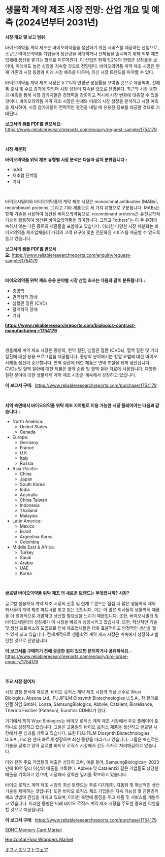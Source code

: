 <p><h1>생물학 계약 제조 시장 전망: 산업 개요 및 예측 (2024년부터 2031년)</h1></p><p><strong>시장 개요 및 보고 범위</strong></p>
<p><p>바이오의약품 계약 제조는 바이오의약품을 생산하기 위한 서비스를 제공하는 산업으로, 소규모 바이오의약품 기업들이 생산량을 확대하거나 신제품을 출시하기 위해 외부 제조업체에 생산을 맡기는 형태로 이루어진다. 이 산업은 현재 5.2%의 연평균 성장률을 보이며, 미래에도 높은 성장을 지속할 것으로 전망된다. 바이오의약품 계약 제조 시장은 현재 기존의 시장 동향과 미래 시장 예측을 다루며, 최신 시장 트렌드를 파악할 수 있다.</p><p>바이오의약품 계약 제조 시장은 5.2%의 연평균 성장률을 보여줄 것으로 예상되며, 신제품 출시 및 수요 증가에 힘입어 시장 성장이 지속될 것으로 전망된다. 최근의 시장 동향과 예측을 통해 시장 참가자들은 경쟁력을 강화하고 적시에 시장 변화에 대응할 수 있을 것이다. 바이오의약품 계약 제조 시장은 현재와 미래의 시장 성장을 분석하고 시장 예측을 제시하여, 시장 참가자들이 전략적인 결정을 내릴 때 유용한 정보를 제공할 것으로 기대된다.</p></p>
<p><strong>보고서의 샘플 PDF를 받으세요:</strong> <a href="https://www.reliableresearchreports.com/enquiry/request-sample/1754179">https://www.reliableresearchreports.com/enquiry/request-sample/1754179</a></p>
<p>&nbsp;</p>
<p><strong>시장 세분화</strong></p>
<p><strong>바이오의약품 위탁 제조 유형별 시장 분석은 다음과 같이 분류됩니다.:</strong></p>
<p><ul><li>mAB</li><li>재조합 단백질</li><li>기타</li></ul></p>
<p>&nbsp;</p>
<p><p>바이오시밀러와 바이오의약품의 계약 제조 시장은 monoclonal antibodies (MABs), recombinant proteins, 그리고 기타 제품으로 세 가지 유형으로 구분됩니다. MABs는 항체 기술을 사용하여 생산된 바이오의약품으로, recombinant proteins은 유전공학적 기술을 활용하여 생산된 바이오의약품을 의미합니다. 그리고 "others"는 이 두 유형에 속하지 않는 다른 종류의 제품들을 포함하고 있습니다. 이러한 다양한 시장 세분화는 바이오의약품 제조업체들이 가각의 고객 요구에 맞춘 전문화된 서비스를 제공할 수 있도록 돕고 있습니다.</p></p>
<p><strong>보고서의 샘플 PDF를 받으세요:</strong>&nbsp;<a href="https://www.reliableresearchreports.com/enquiry/request-sample/1754179">https://www.reliableresearchreports.com/enquiry/request-sample/1754179</a></p>
<p>&nbsp;</p>
<p><strong> 바이오의약품 위탁 제조 응용 분야별 시장 산업 조사는 다음과 같이 분류됩니다.:</strong></p>
<p><ul><li>종양학</li><li>면역학적 장애</li><li>심혈관 질환 (CVD)</li><li>혈액학적 장애</li><li>기타</li></ul></p>
<p><strong><a href="https://www.reliableresearchreports.com/biologics-contract-manufacturing-r1754179">https://www.reliableresearchreports.com/biologics-contract-manufacturing-r1754179</a></strong></p>
<p>&nbsp;</p>
<p><p>생물제제 계약 제조 시장은 종양학, 면역 질환, 심혈관 질환 (CVDs), 혈액 질환 및 기타 질환에 대한 응용 프로그램을 제공합니다. 종양학 분야에서는 항암 요법에 대한 바이오 시제품 생산이 중요합니다. 면역 질환에 대한 제품은 면역 조절을 위해 생산됩니다. CVDs 및 혈액 질환에 대한 제품은 혈액 순환 및 혈액 질환 치료에 사용됩니다. 다양한 질환 분야에 대한 생물제제 계약 제조 시장은 계속해서 성장하고 있습니다.</p></p>
<p><strong>이 보고서 구매:</strong>&nbsp; <a href="https://www.reliableresearchreports.com/purchase/1754179">https://www.reliableresearchreports.com/purchase/1754179</a></p>
<p>&nbsp;</p>
<p><strong>지역 측면에서 바이오의약품 위탁 제조 지역별로 이용 가능한 시장 플레이어는 다음과 같습니다.:</strong></p>
<p><ul>
    <li>
        North America:
        <ul>
            <li>United States</li>
            <li>Canada</li>
        </ul>
    </li>
    <li>
        Europe:
        <ul>
            <li>Germany</li>
            <li>France</li>
            <li>U.K.</li>
            <li>Italy</li>
            <li>Russia</li>
        </ul>
    </li>
    <li>
        Asia-Pacific:
        <ul>
            <li>China</li>
            <li>Japan</li>
            <li>South Korea</li>
            <li>India</li>
            <li>Australia</li>
            <li>China Taiwan</li>
            <li>Indonesia</li>
            <li>Thailand</li>
            <li>Malaysia</li>
        </ul>
    </li>
    <li>
        Latin America:
        <ul>
            <li>Mexico</li>
            <li>Brazil</li>
            <li>Argentina Korea</li>
            <li>Colombia</li>
        </ul>
    </li>
    <li>
        Middle East & Africa:
        <ul>
            <li>Turkey</li>
            <li>Saudi</li>
            <li>Arabia</li>
            <li>UAE</li>
            <li>Korea</li>
        </ul>
    </li>
    </ul></p>
<p>&nbsp;</p>
<p><strong>글로벌 바이오의약품 위탁 제조 의 새로운 트렌드는 무엇입니까? 시장?</strong></p>
<p><p>글로벌 생물학적 계약 제조 시장의 신흥 및 현재 트렌드는 점점 더 많은 생물학적 제약 회사들이 계약 제조 파트너를 찾고 있는 것입니다. 이는 더 많은 회사들이 생물학적 제품을 더 효과적으로 개발하고 생산할 필요성을 느끼기 때문입니다. 또한, 바이오시밀러 및 바이오시밀러의 성장세가 이 시장을 빠르게 성장시키고 있습니다. 또한, 혁신적인 기술 및 생산 프로세스의 도입으로 인해 제조업체들은 더욱 효율적이고 안정적인 생산을 할 수 있게 되고 있습니다. 전세계적으로 생물학적 계약 제조 시장은 계속해서 성장하고 발전할 것으로 전망됩니다.</p></p>
<p><strong>이 보고서를 구매하기 전에 궁금한 점이 있으면 문의하거나 공유하세요.</strong>- <a href="https://www.reliableresearchreports.com/enquiry/pre-order-enquiry/1754179">https://www.reliableresearchreports.com/enquiry/pre-order-enquiry/1754179</a></p>
<p>&nbsp;</p>
<p><strong>주요 시장 참여자</strong></p>
<p><p>시장 경쟁 분석에 따르면, 바이오 로직스 계약 제조 시장의 핵심 선수로 Wuxi Biologics, Abzena Ltd., FUJIFILM Diosynth Biotechnologies U.S.A., 장 칠레르 인겔 하임 GmbH, Lonza, SamsungBiologics, Abbvie, Catalent, Bioreliance, Thermo Fischer (Patheon), Eurofins CDMO가 있다. </p><p>거기에서 특히 Wuxi Biologics는 바이오 로직스 계약 제조 시장에서 주요 플레이어 중 하나로 성장하고 있습니다. 그들은 고품질의 바이오 로직스 제품을 생산하고 글로벌 시장에서 큰 성과를 거두고 있습니다. 또한 FUJIFILM Diosynth Biotechnologies U.S.A., Inc.은 현재 빠르게 성장하며 최신 동향을 따라가고 있습니다. 그들은 혁신적인 기술을 갖추고 있어 글로벌 바이오 로직스 시장에서 선두 주자로 자리매김하고 있습니다.</p><p>이와 같은 주요 기업들의 매출은 상당히 크며, 예를 들어, SamsungBiologics는 2020년에 10억 달러 이상의 매출을 기록했다. Abbvie 및 Catalent와 같은 기업들도 상당한 매출을 기록하고 있으며, 시장에서 강력한 입지를 확보하고 있습니다.</p><p>바이오 로직스 계약 제조 시장의 최신 트렌드는 주로 디지털화, 자동화 및 혁신적인 생산 기술을 채택하는 것입니다. 또한 바이오 로직스 제조 기업들은 지속 가능성 및 친환경적 제조 방법에 관심을 가지고 있으며, 이러한 측면에 중점을 두고 제품 및 서비스를 개발하고 있습니다. 이러한 동향은 미래 바이오 로직스 계약 제조 시장을 주도할 중요한 역할을 할 것으로 예상됩니다.</p></p>
<p><strong>이 보고서 구매:</strong>&nbsp;&nbsp;<a href="https://www.reliableresearchreports.com/purchase/1754179">https://www.reliableresearchreports.com/purchase/1754179</a></p>
<p><p><a href="https://lydian-appliance-61d.notion.site/SDHC-Memory-Card-Market-Trends-Forecast-and-Competitive-Analysis-to-2031-f6fe66ea7d564978850ac856af7cccc1">SDHC Memory Card Market</a></p><p><a href="https://github.com/mbisetmhermsr/Market-Research-Report-List-2/blob/main/horizontal-flow-wrappers-market.md">Horizontal Flow Wrappers Market</a></p><p><a href="https://github.com/RodHoppe07/Market-Research-Report-List-1/blob/main/144665227248.md">オフィスソフトウェア</a></p></p>